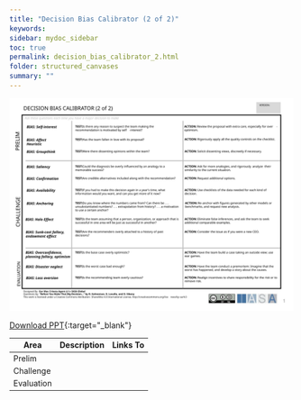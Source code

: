```yaml
---
title: "Decision Bias Calibrator (2 of 2)"
keywords: 
sidebar: mydoc_sidebar
toc: true
permalink: decision_bias_calibrator_2.html
folder: structured_canvases
summary: ""
---
```


![image001](media/decision_bias_calibrator_2001.svg)

[Download PPT](media/ppt/decision_bias_calibrator_2.ppt){:target="_blank"}

| Area | Description | Links To |
| --- | --- | --- |
| Prelim |   |   |
| Challenge |   |   |
| Evaluation |   |   |